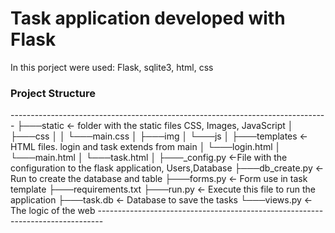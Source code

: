 <H1>Task application developed with Flask</H1>
<p>In this porject were used: Flask, sqlite3, html, css</p>
<H3>Project Structure</H3>
-------------------------------------------------------------------------------
├───static              <- folder with the static files CSS, Images, JavaScript 
│   ├───css
│   │    └───main.css
│   ├───img
│   └───js
│          
├───templates           <- HTML files. login and task extends from main
│        └───login.html
│        └───main.html
│        └───task.html
│ 
├───_config.py       <-File with the configuration to the flask application, Users,Database
├───db_create.py        <-Run to create the database and table
├───forms.py            <- Form use in task template
├───requirements.txt
├───run.py              <- Execute this file to run the application
├───task.db             <- Database to save the tasks
└───views.py            <- The logic of the web
-------------------------------------------------------------------------------
